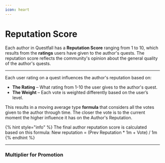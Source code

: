 ```yaml
---
icon: heart
---
```


# Reputation Score

Each author in Questfall has a **Reputation Score** ranging from 1 to 10, which results from the **ratings** users have given to the author's quests. The reputation score reflects the community's opinion about the general quality of the author's quests. 

***

Each user rating on a quest influences the author's reputation based on:
* **The Rating** – What rating from 1-10 the user gives to the author's quest.
* **The Weight** – Each vote is weighted differently based on the user’s level. 

This results in a moving average type **formula** that considers all the votes given to the author through time. The closer the vote is to the current moment the higher influence it has on the Author's Reputation. 

{% hint style="info" %}
The final author reputation score is calculated based on this formula: 
New reputation = (Prev Reputation * 1m + Vote) / 1m
{% endhint %}

***

### Multiplier for Promotion


